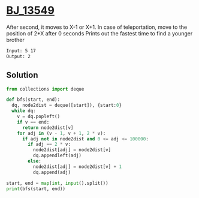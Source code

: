 # [BJ_13549](https://acmicpc.net/problem/13549)

After second, it moves to X-1 or X+1. In case of teleportation, move to the position of 2*X after 0 seconds
Prints out the fastest time to find a younger brother

```txt
Input: 5 17
Output: 2
```

## Solution

```py
from collections import deque

def bfs(start, end):
  dq, node2dist = deque([start]), {start:0}
  while dq:
    v = dq.popleft()
    if v == end:
      return node2dist[v]
    for adj in (v - 1, v + 1, 2 * v):
      if adj not in node2dist and 0 <= adj <= 100000:
        if adj == 2 * v:
          node2dist[adj] = node2dist[v]
          dq.appendleft(adj)
        else:
          node2dist[adj] = node2dist[v] + 1
          dq.append(adj)

start, end = map(int, input().split())
print(bfs(start, end))
```
